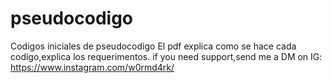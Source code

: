 # pseudocodigo
Codigos iniciales de pseudocodigo
El pdf explica como se hace cada codigo,explica los requerimentos.
if you need support,send me a DM on IG: https://www.instagram.com/w0rmd4rk/
